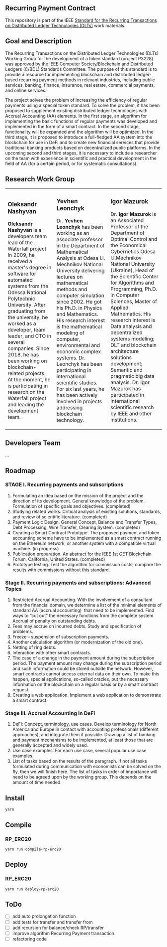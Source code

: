 ## Recurring Payment Contract

This repository is part of the IEEE [Standard for the Recurring Transactions on Distributed Ledger Technologies (DLTs)](https://opensource.ieee.org/oscom/official-project-requests/-/issues/15) work materials.

## Goal and Description

The Recurring Transactions on the Distributed Ledger Technologies (DLTs) Working Group for the development of a token standard (project P3228) was approved by the IEEE Computer Society/Blockchain and Distributed Ledgers (C/BDL) Standards Committee. The purpose of this standard is to provide a resource for implementing blockchain and distributed ledger-based recurring payment methods in relevant industries, including public services, banking, finance, insurance, real estate, commercial payments, and online services.  

The project solves the problem of increasing the efficiency of regular payments using a special token standard. To solve the problem, it has been proposed to supplement existing distributed ledger technologies with Accrual Accounting (AA) elements.
In the first stage, an algorithm for implementing the basic functions of regular payments was developed and implemented in the form of a smart contract. In the second stage, functionality will be expanded and the algorithm will be optimized. In the third stage, it is proposed to introduce a full-fledged AA system into the blockchain for use in DeFi and to create new financial services that provide traditional banking products based on decentralized public platforms.
In the upcoming second and third stages, it is necessary to include a researcher on the team with experience in scientific and practical development in the field of AA (for a certain period, or for systematic consultations).   

## Research Work Group

<table><tbody><tr><td><h3>Oleksandr Nashyvan</h3><p><strong>Oleksandr Nashyvan</strong> is a developers team lead of the Waterfall project. In 2009, he received a master's degree in software for automated systems from the Odessa National Polytechnic University. After graduating from the university, he worked as a developer, team leader, and CTO in several companies. Since 2018, he has been working on blockchain-related projects. At the moment, he is participating in research on the Waterfall project and leading the development team.</p></td><td><h3>Yevhen Leonchyk</h3><p>Dr.<strong> Yevhen Leonchyk</strong> has been working as an associate professor in the Department of Mathematical Analysis at Odesa I.I. Mechnikov National University delivering lectures on mathematical methods and computer simulation since 2002. He got his Ph.D. in Physics and Mathematics. His research interest is the mathematical modeling of computer, environmental and economic complex systems. Dr. Leonchyk has been participating in international scientific studies. For six last years, he has been actively involved in projects addressing blockchain technology.</p></td><td><h3>Igor Mazurok</h3><p>Dr.<strong> Igor Mazurok</strong> is an Associated Professor of the Department of Optimal Control and the Economical Cybernetics Odesa I.I.Mechnikov National University (Ukraine), Head of the Scientific Center for Algorithms and Programming, Ph.D. in Computer Sciences, Master of Applied Mathematics. His research interest is Data analysis and decentralized systems modeling; DLT and blockchain architecture solutions development; Semantic and pragmatic big data analysis. Dr. Igor Mazurok has participated in international scientific research by IEEE and other institutions.</p></td></tr></tbody></table>

## Developers Team

…

## Roadmap

### STAGE I. Recurring payments and subscriptions

1.  Formulating an idea based on the mission of the project and the direction of its development. General knowledge of the problem. Formulation of specific goals and objectives. (completed)
2.  Studying related works. Critical analysis of existing solutions, standards, and review of scientific literature. (completed)
3.  Payment Logic Design. General Concept, Balance and Transfer Types, Debt Processing, Wire Transfer, Clearing System. (completed)
4.  Creating a Smart Contract Prototype. The proposed payment and token accounting scheme have to be implemented as a smart contract running on the Ethereum network, or another system with a compatible virtual machine. (in progress)
5.  Publication preparation. An abstract for the IEEE 1st GET Blockchain Forum, California, United States. (completed)
6.  Prototype testing. Test the algorithm for commission costs; compare the results with commissions without this standard.

### Stage II. Recurring payments and subscriptions: Advanced Topics

1.  Restricted Accrual Accounting. With the involvement of a consultant from the financial domain, we determine a list of the minimal elements of standard AA (accrual accounting)  that need to be implemented. Find ways to “cut out” the necessary functions from the complete system. Accrual of penalty on outstanding debts.
2.  Fees may accrue on incurred debts. Study and specification of problems. 
3.  Freeze – suspension of subscription payments.
4.  Another calculation algorithm (or modernization of the old one).
5.  Netting of ring debts.
6.  Interaction with other smart contracts.
7.  The case of a change in the payment amount during the subscription period. The payment amount may change during the subscription period and such information could be stored outside the network. However, smart contracts cannot access external data on their own. To make this happen, special applications, so-called oracles, put the necessary information on the blockchain on a regular basis or by a smart contract request.
8.  Creating a web application. Implement a web application to demonstrate a smart contract.

### Stage III. Accrual Accounting in DeFi

1.  DeFi: Concept, terminology, use cases. Develop terminology for North America and Europe in contact with accounting professionals (different approaches), and integrate them if possible. Draw up a list of banking and payment mechanisms to be implemented, at least those that are generally accepted and widely used.
2.  Use case examples. For each use case, several popular use case examples.
3.  List of tasks based on the results of the paragraph. If not all tasks formulated during communication with economists can be solved on the fly, then we will finish here. The list of tasks in order of importance will need to be agreed upon by the working group. This depends on the amount of time needed.

## Install

`yarn`

## Compile

### RP\_ERC20

`yarn run compile-rp-erc20`

## Deploy

### RP\_ERC20

`yarn run deploy-rp-erc20`

## ToDo

*   [ ] add auto prolongation function
*   [ ] add tests for transfer and transfer from
*   [ ] add recursion for balance/check RP/transfer
*   [ ] improve algorithm Recurring Payment transaction
*   [ ] refactoring code
